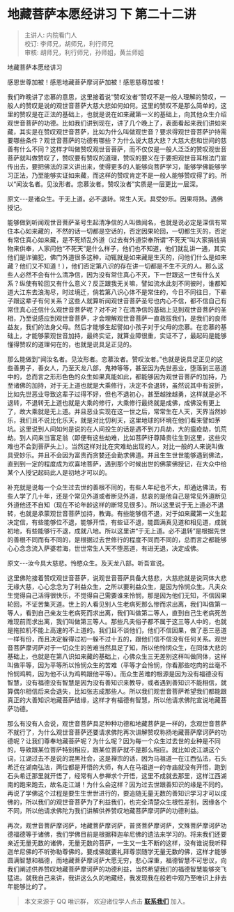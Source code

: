 # 地藏菩萨本愿经讲习 下 第二十二讲

> 主讲人: 内院看门人 <br />
> 校订: 李师兄，胡师兄，利行师兄 <br />
> 审核: 胡师兄，利行师兄，孙师姐，黄兰师姐 <br />

地藏菩萨本愿经讲习

感恩世尊加被！感恩地藏菩萨摩诃萨加被！感恩慈尊加被！

我们昨晚讲了恋慕的意思，这里接着说“赞叹汝者”赞叹不是一般人理解的赞叹，一般人的赞叹是说的观世音菩萨大慈大悲如何如何。这里的赞叹不是那么简单的，这里的赞叹是在正法的基础上，也就是说在如来藏第一义的基础上，向其他众生介绍观世音菩萨的功德。比如我们讲到现在，讲了几个晚上了，表面看起来我们讲如来藏，其实是在赞叹观世音菩萨，比如为什么叫做观世音？要求得观世音菩萨护持需要哪些条件？观世音菩萨的功德有哪些？为什么说大慈大悲？大慈大悲和世间的慈善有什么不同？这样才叫做赞叹观世音菩萨，而不仅仅是一般人泛泛的赞叹观世音菩萨就叫做赞叹了，赞叹要有赞叹的道理，赞叹的要义在于要把观世音耳根法门宣传出去，要把佛法的深义讲出来，使得更多的人能够向菩萨学习，能够学佛能够学习正法，乃至能够实证如来藏，而这样的赞叹肯定不是一般人能够赞叹得了的。所以“闻汝名者。见汝形者。恋慕汝者。赞叹汝者”实质是一层更比一层深。

原文---是诸众生。于无上道。必不退转。常生人天。具受妙乐。因果将熟。遇佛授记。

能够做到听闻观世音菩萨圣号生起清净信的人叫做闻名，也就是说必定是深信有常住本心如来藏的，不然的话一切都是空话的，否定因果轮回，一切都生灭的，否定有常住真心如来藏，是不死矫乱外道（过去有外道崇奉所谓“不死天”叫大家捐钱捐物来供奉，人家问他“不死天”是什么样子，他们也不知道，他们就乱讲一通，其实他们是诈骗犯，佛门外道很多这种，动辄就是如来藏是生灭的，问他们什么是如来藏？他们又不知道！），他们否定第八识的存在讲一切都是不生不灭的人。那么这些人必然不会有什么清净信，因为没有常住真心不灭，下一世跟这一世有什么关系？纵使有轮回又有什么意义？反正跟我无关嘛，譬如流水此刻不同彼时，谁都知道大江东去浪淘尽，时过境迁，倘若第八识心体不是常住的，今日不同往日，下辈子跟这辈子有何关系？这些人就算听闻观世音菩萨圣号也内心不信，都不信自己有常住真心还信什么观世音菩萨呢？对不对？在清净信的基础上见到观世音菩萨的圣相，乃至说感应到观世音菩萨，才会理解观世音菩萨一直救拔我们，是我们的良师益友，我们的法身父母。然后才能够生起譬如小孩子对于父母的恋慕。在恋慕的基础上，才能够蒙观世音加持，最终实证，就算业障很重，实证不了，最起码是能够懂得赞叹的道理何在的，也就是说具足正见的。

那么能做到“闻汝名者。见汝形者。恋慕汝者。赞叹汝者。”也就是说具足正见的这些善男子，善女人，乃至天龙八部，鬼神等等，甚至因为先世恶业，堕落到三恶道中的，总而言之形形色色的众生如果真能如此，都能够因为观世音菩萨的加持，乃至诸佛的加持，对于无上道也就是大乘修行，决定不会退转，虽然说其中有波折，比如先世恶业导致这辈子过得不好，但也不退初心，甚至越挫越勇，这样就是必不退转，不退转无上道也就是大乘的修行，大乘修行最终就是成佛，成佛没有更上了，故大乘就是无上道。并且恶业实现在这一世之后，常常生在人天，天界当然妙乐，我们且不说比化乐天，就是对比忉利天，这里地球的环境在他们看来譬如茅坑。这里说到人间如何是说的在人间投生的话是遇不到刀兵劫，大的瘟疫劫，饥荒劫。到人间来当富足翁（即便有这些劫难，比如菩萨纡尊降贵往生到这里，这些灾难也不会到菩萨头上）。当然这样对比在灾难劫出现的人，对比一般的人来说叫做具受妙乐。并且不会因为富贵而贪婪还会勤求佛道。并且生生世世能够遇到佛法，直到到一定的程度成为欢喜地菩萨，遇到那个时候出世的佛蒙佛授记，在大众中给某个人授记起码此人是初地才可以的。

补充就是说每一个众生过去世的善根不同的，有些人年纪也不大，却通达佛法，有些人学了几十年，还是个常见外道或者断见外道，悲哀的是他自己是常见外道断见外道他还不自知（现在不论年龄这样的断常见很多）。所以这里说于无上道必不退转，也就是承蒙观世音菩萨加持，教诲。有些能够信不退，对于如来藏第一义生起决定信，有些能够位不退，能够开悟，有些证不退，能圆满真见道和相见道，成就初地，有些能够行不退，成就八地。所以这里讲“于无上道。必不退转”是根据先世的善根不同而有不同的，是根据过去世修行的程度不同而不同的，总而言之都能够心心念念流入萨婆若海，世世常生人天不堕恶道，有进无退，决定成佛。

原文---汝今具大慈悲。怜愍众生。及天龙八部。听吾宣说。

这里佛陀接着赞叹观世音菩萨，说观世音菩萨具备大慈悲，大慈悲就是说同体大悲无缘大慈，心心念念为了利益众生，之所以要利益众生，是因为怜悯众生。凡夫众生觉得自己活得很快乐，不觉得自己需要谁来怜悯，那是因为他们无知，不信因果轮回，不证苦集灭道。世上的人看见别人生老病死那么惨而求出离，我们叫做第一等人，看到自己亲友生老病死而求出离，我们叫做第二等人，直到自己生老病死苦难现前而求出离，我们叫做第三等人。那些凡夫俗子都不属于这三等人中的，也就是拖拉机不能上高速的不上道的。我们且不谈他们，他们不信因果，做了恶三恶道一样有份，而且决定躲得过初一躲不过十五的，跟他们信不信没有任何关系。观世音菩萨摩诃萨对于一切众生的苦难当然具足了知，所以他怜悯众生，在同体大悲的基础上，也就是在第八识如来藏的基础上，心佛众生三无差别这样叫做同体，这样叫做平等，因为平等所以怜悯众生的苦难（平等才会怜悯，你看那些吃肉的丝毫不怜悯鸡鸭，因为他不认为鸡鸭跟他平等）。而众生苦难的根源是因为没有福德没有智慧，没有福德没有智慧是因为没有善知识来教导，或者遇到善知识不能相信，就算偶尔相信后来会退失，比如张志成那些人。所以我们观世音菩萨希望我们都能跟真正的大善知识地藏菩萨结缘，这样才有福德有智慧，所以他请求佛陀宣说地藏菩萨功德。

那么有没有人会说，观世音菩萨具足种种功德和地藏菩萨是一样的，念观世音菩萨不就行了，为什么观世音菩萨还要请求佛陀再次讲解赞叹称扬地藏菩萨摩诃萨的功德呢？让我们尊奉地藏菩萨呢？为什么呢？因为每一个众生过去世的业种是不同的，导致跟某位菩萨特别相应，跟某位菩萨就不是那么相应。就比如说江湖这个词，江湖过去不是说的混黑社会，这是禅宗的话，因为马祖道一在江西弘法，石头希迁在湖南弘法，两位都是开悟的大师，有人在马祖道一的寺庙就没有开悟，跑到石头希迁那里就开悟了，经常有人参禅求个开悟，这里不成就去那里，这样江西湖南的跑来跑去，故名走江湖！为什么会这样？因为过去世跟善知识的缘是不同的。再说了学佛这个过程是要生生世世进行的，要追随无量无数的善知识学习才可以成佛的，所以我们的观世音菩萨为了利益我们，也完全清楚众生根性差别，因缘各个不同，所以他请求佛陀为我们讲解供养赞叹地藏菩萨摩诃萨的功德利益。

再次，观世音菩萨摩诃萨，地藏菩萨摩诃萨，普贤菩萨摩诃萨，文殊菩萨摩诃萨功德福德等于诸佛，我们学佛目前是根据释迦牟尼佛的遗法来学习的。将来我们还要亲近无量无数的诸佛，无量无数的菩萨，一生又一生不断的这样，没有谁说我听释迦牟尼佛的不听弥勒尊佛的。要成佛就要礼拜尊崇随学无量无数的佛，这样才能够圆满智慧和福德，而地藏菩萨摩诃萨大愿无穷，悲心深重，福德智慧不可思议，向我们阐述供养赞叹地藏菩萨摩诃萨的功德利益，当然希望我们的福德智慧能够突飞猛进。就我自己来讲，我讲这么久的地藏经，我发现我在般若中观乃至唯识上非去年能够比的了。

> 本文来源于 QQ 唯识群， 欢迎诸位学人点击 **[联系我们](https://mp.weixin.qq.com/s/lZCfWjmLjgNR165Tx4_bCQ)** 加入。
